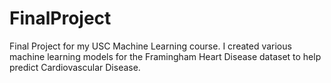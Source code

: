 # FinalProject
Final Project for my USC Machine Learning course. I created various machine learning models for the Framingham Heart Disease dataset to help predict Cardiovascular Disease. 
